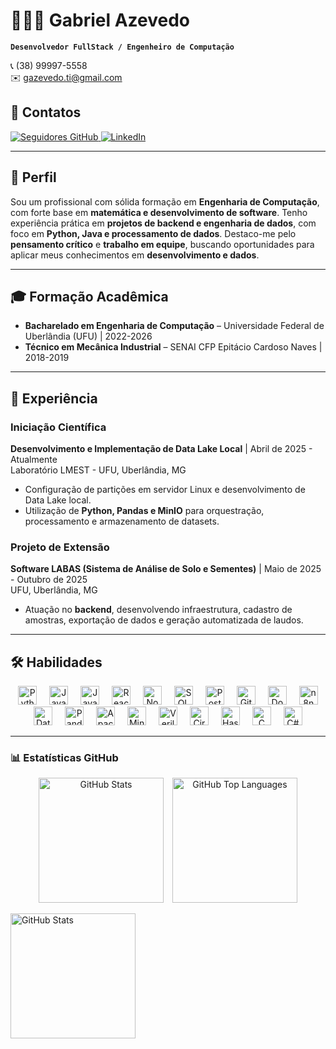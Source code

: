 # 👨🏻‍💻 Gabriel Azevedo

**`Desenvolvedor FullStack / Engenheiro de Computação`**  

📞 (38) 99997-5558  
✉️ gazevedo.ti@gmail.com  

## 🔗 Contatos
<p align="left">
  <a href="https://github.com/gabrielazeved1?tab=followers">
    <img alt="Seguidores GitHub" title="Me siga no GitHub" src="https://custom-icon-badges.demolab.com/github/followers/gabrielazeved1?color=236ad3&labelColor=1155ba&style=for-the-badge&logo=github&logoColor=white" />
  </a>
  <a href="https://www.linkedin.com/in/gazevedosl">
    <img alt="LinkedIn" title="Meu perfil no LinkedIn" src="https://custom-icon-badges.demolab.com/badge/LinkedIn-gazevedosl-blue?style=for-the-badge&logo=linkedin&logoColor=white" />
  </a>
</p>

---

## 🎯 Perfil
Sou um profissional com sólida formação em **Engenharia de Computação**, com forte base em **matemática e desenvolvimento de software**. Tenho experiência prática em **projetos de backend e engenharia de dados**, com foco em **Python, Java e processamento de dados**. Destaco-me pelo **pensamento crítico** e **trabalho em equipe**, buscando oportunidades para aplicar meus conhecimentos em **desenvolvimento e dados**.

---

## 🎓 Formação Acadêmica
- **Bacharelado em Engenharia de Computação** – Universidade Federal de Uberlândia (UFU) | 2022-2026  
- **Técnico em Mecânica Industrial** – SENAI CFP Epitácio Cardoso Naves | 2018-2019

---

## 💼 Experiência
### Iniciação Científica  
**Desenvolvimento e Implementação de Data Lake Local** | Abril de 2025 - Atualmente  
Laboratório LMEST - UFU, Uberlândia, MG  

- Configuração de partições em servidor Linux e desenvolvimento de Data Lake local.  
- Utilização de **Python, Pandas e MinIO** para orquestração, processamento e armazenamento de datasets.

### Projeto de Extensão  
**Software LABAS (Sistema de Análise de Solo e Sementes)** | Maio de 2025 - Outubro de 2025  
UFU, Uberlândia, MG  

- Atuação no **backend**, desenvolvendo infraestrutura, cadastro de amostras, exportação de dados e geração automatizada de laudos.

---

## 🛠 Habilidades

<p align="center">
  <!-- Linguagens e Frameworks -->
  <img alt="Python" title="Python" width="30px" style="margin:0 8px;" src="https://cdn.jsdelivr.net/gh/devicons/devicon/icons/python/python-original.svg" />
  <img alt="Java" title="Java" width="30px" style="margin:0 8px;" src="https://cdn.jsdelivr.net/gh/devicons/devicon/icons/java/java-original.svg" />
  <img alt="JavaScript" title="JavaScript" width="30px" style="margin:0 8px;" src="https://cdn.jsdelivr.net/gh/devicons/devicon/icons/javascript/javascript-original.svg" />
  <img alt="React" title="React" width="30px" style="margin:0 8px;" src="https://cdn.jsdelivr.net/gh/devicons/devicon/icons/react/react-original.svg" />
  <img alt="Node.js" title="Node.js" width="30px" style="margin:0 8px;" src="https://cdn.jsdelivr.net/gh/devicons/devicon/icons/nodejs/nodejs-original.svg" />

  <!-- Bancos de dados -->
  <img alt="SQL" title="SQL" width="30px" style="margin:0 8px;" src="https://cdn.jsdelivr.net/gh/devicons/devicon/icons/mysql/mysql-original.svg" />
  <img alt="PostgreSQL" title="PostgreSQL" width="30px" style="margin:0 8px;" src="https://cdn.jsdelivr.net/gh/devicons/devicon/icons/postgresql/postgresql-original.svg" />

  <!-- Ferramentas e tecnologias -->
  <img alt="Git" title="Git" width="30px" style="margin:0 8px;" src="https://cdn.jsdelivr.net/gh/devicons/devicon/icons/git/git-original.svg" />
  <img alt="Docker" title="Docker" width="30px" style="margin:0 8px;" src="https://cdn.jsdelivr.net/gh/devicons/devicon/icons/docker/docker-original.svg" />
  <img alt="n8n" title="n8n" width="30px" style="margin:0 8px;" src="https://img.shields.io/badge/n8n-white?style=flat&logo=n8n&logoColor=black" />
  <img alt="Databricks" title="Databricks" width="30px" style="margin:0 8px;" src="https://img.shields.io/badge/Databricks-EA4F32?style=flat&logo=databricks&logoColor=white" />
  <img alt="Pandas" title="Pandas" width="30px" style="margin:0 8px;" src="https://img.shields.io/badge/Pandas-150458?style=flat&logo=pandas&logoColor=white" />
  <img alt="Apache" title="Apache" width="30px" style="margin:0 8px;" src="https://img.shields.io/badge/Apache-F8DC75?style=flat&logo=apache&logoColor=black" />
  <img alt="MinIO" title="MinIO" width="30px" style="margin:0 8px;" src="https://img.shields.io/badge/MinIO-1976D2?style=flat&logo=minio&logoColor=white" />
  <img alt="Verilog" title="Verilog" width="30px" style="margin:0 8px;" src="https://img.shields.io/badge/Verilog-000000?style=flat&logo=verilog&logoColor=white" />
  <img alt="Circuitos" title="Circuitos" width="30px" style="margin:0 8px;" src="https://img.shields.io/badge/Circuitos-FFB500?style=flat&logo=electrical-engineering&logoColor=white" />
  <img alt="Haskell" title="Haskell" width="30px" style="margin:0 8px;" src="https://cdn.jsdelivr.net/gh/devicons/devicon/icons/haskell/haskell-original.svg" />
  <img alt="C" title="C" width="30px" style="margin:0 8px;" src="https://cdn.jsdelivr.net/gh/devicons/devicon/icons/c/c-original.svg" />
  <img alt="C#" title="C#" width="30px" style="margin:0 8px;" src="https://cdn.jsdelivr.net/gh/devicons/devicon/icons/csharp/csharp-original.svg" />
</p>

---

### 📊 Estatísticas GitHub
<p align="center">
  <img alt="GitHub Stats" height="200" style="margin-right:10px;" src="https://github-readme-stats.vercel.app/api?username=gabrielazeved1&show_icons=true&count_private=true&theme=tokyonight" />
  <img alt="GitHub Top Languages" height="200" src="https://github-readme-stats.vercel.app/api/top-langs/?username=gabrielazeved1&theme=tokyonight&layout=compact&langs_count=10" />
</p>



<img alt="GitHub Stats" height="200" src="https://github-readme-stats.vercel.app/api?username=gabrielazeved1&show_icons=true&hide=contribs&count_private=true&theme=tokyonight" />
